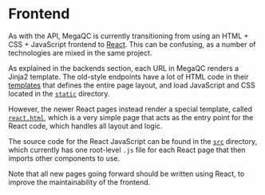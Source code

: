 # Frontend
As with the API, MegaQC is currently transitioning from using an HTML + CSS + JavaScript 
frontend to [React](https://reactjs.org/). This can be confusing, as a number of 
technologies are mixed in the same project.

As explained in the backends section, each URL in MegaQC renders a Jinja2 template. The old-style
endpoints have a lot of HTML code in their [templates](/megaqc/templates) that defines the entire page layout,
and load JavaScript and CSS located in the [`static`](/megaqc/static) directory.

However, the newer React pages instead render a special template, called [`react.html`](/megaqc/templates/public/react.html),
which is a very simple page that acts as the entry point for the React code, which handles
all layout and logic.

The source code for the React JavaScript can be found in the [`src`](/src) directory, which currently
has one root-level `.js` file for each React page that then imports other components
to use.

Note that all new pages going forward should be written using React, to improve the
maintainability of the frontend.
